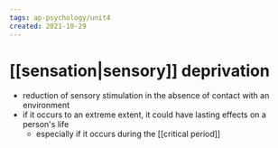 ```yaml
---
tags: ap-psychology/unit4 
created: 2021-10-29
---
```


# [[sensation|sensory]] deprivation

- reduction of sensory stimulation in the absence of contact with an environment
- if it occurs to an extreme extent, it could have lasting effects on a person's life
	- especially if it occurs during the [[critical period]] 
